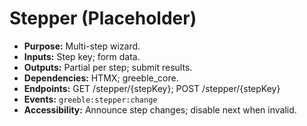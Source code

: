 # Stepper (Placeholder)
- **Purpose:** Multi-step wizard.
- **Inputs:** Step key; form data.
- **Outputs:** Partial per step; submit results.
- **Dependencies:** HTMX; greeble_core.
- **Endpoints:** GET /stepper/{stepKey}; POST /stepper/{stepKey}
- **Events:** `greeble:stepper:change`
- **Accessibility:** Announce step changes; disable next when invalid.
